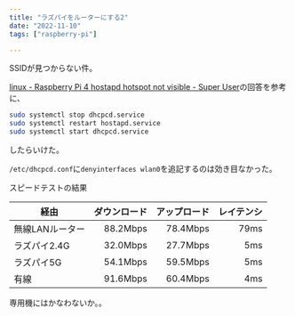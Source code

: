 ```yaml
---
title: "ラズパイをルーターにする2"
date: "2022-11-10"
tags: ["raspberry-pi"]

---
```


SSIDが見つからない件。

[linux - Raspberry Pi 4 hostapd hotspot not visible - Super User](https://superuser.com/questions/1503862/raspberry-pi-4-hostapd-hotspot-not-visible)の回答を参考に、

```sh
sudo systemctl stop dhcpcd.service
sudo systemctl restart hostapd.service
sudo systemctl start dhcpcd.service
```

したらいけた。

`/etc/dhcpcd.conf`に`denyinterfaces wlan0`を追記するのは効き目なかった。

スピードテストの結果

| 経由 | ダウンロード | アップロード | レイテンシ |
|---|--:|--:|--:|
|無線LANルーター|88.2Mbps|78.4Mbps|79ms|
|ラズパイ2.4G|32.0Mbps|27.7Mbps|5ms|
|ラズパイ5G|54.1Mbps|59.5Mbps|5ms|
|有線|91.6Mbps|60.4Mbps|4ms|

専用機にはかなわないか。。
